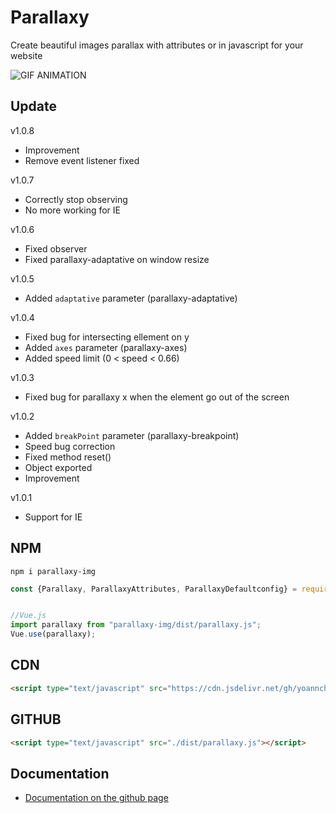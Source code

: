 # Parallaxy

Create beautiful images parallax with attributes or in javascript for your website

<img src="./assets/Animation.gif" alt="GIF ANIMATION"></img>

## Update
v1.0.8
- Improvement
- Remove event listener fixed

v1.0.7
- Correctly stop observing
- No more working for IE

v1.0.6
- Fixed observer
- Fixed parallaxy-adaptative on window resize

v1.0.5
- Added `adaptative` parameter (parallaxy-adaptative)

v1.0.4
- Fixed bug for intersecting ellement on y
- Added `axes` parameter (parallaxy-axes)
- Added speed limit (0 < speed < 0.66)

v1.0.3
- Fixed bug for parallaxy x when the element go out of the screen

v1.0.2
- Added `breakPoint` parameter (parallaxy-breakpoint)
- Speed bug correction
- Fixed method reset()
- Object exported
- Improvement

v1.0.1
- Support for IE

## NPM
```
npm i parallaxy-img
```
```js
const {Parallaxy, ParallaxyAttributes, ParallaxyDefaultconfig} = require("parallaxy-img");


//Vue.js
import parallaxy from "parallaxy-img/dist/parallaxy.js";
Vue.use(parallaxy);
```

## CDN
```html
<script type="text/javascript" src="https://cdn.jsdelivr.net/gh/yoannchb-pro/Parallaxy/dist/parallaxy.min.js"></script>
```

## GITHUB
```html
<script type="text/javascript" src="./dist/parallaxy.js"></script>
```

## Documentation

- [Documentation on the github page](https://yoannchb-pro.github.io/Parallaxy/index.html)